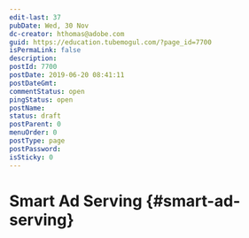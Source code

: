 ```yaml
---
edit-last: 37
pubDate: Wed, 30 Nov
dc-creator: hthomas@adobe.com
guid: https://education.tubemogul.com/?page_id=7700
isPermaLink: false
description: 
postId: 7700
postDate: 2019-06-20 08:41:11
postDateGmt: 
commentStatus: open
pingStatus: open
postName: 
status: draft
postParent: 0
menuOrder: 0
postType: page
postPassword: 
isSticky: 0
---
```


# Smart Ad Serving {#smart-ad-serving}


